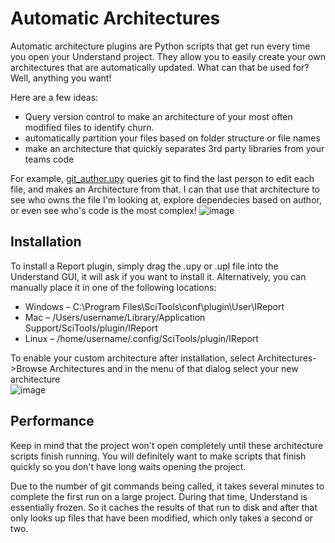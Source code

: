 # Automatic Architectures

Automatic architecture plugins are Python scripts that get run every time you open your Understand project. They allow you to easily create your own architectures that are automatically updated. What can that be used for? Well, anything you want!

Here are a few ideas:
 - Query version control to make an architecture of your most often modified files to identify churn.
 - automatically partition your files based on folder structure or file names
 - make an architecture that quickly separates 3rd party libraries from your teams code
 
For example, [git_author.upy](https://github.com/stinb/plugins/blob/main/Arch/git_author.upy) queries git to find the last person to edit each file, and makes an Architecture from that. I can that use that architecture to see who owns the file I'm looking at, explore dependecies based on author, or even see who's code is the most complex!
![image](https://user-images.githubusercontent.com/6586272/206825252-1d7c2f5f-038c-4196-874d-e32475e798d0.png)


## Installation
To install a Report plugin, simply drag the .upy or .upl file into the Understand GUI, it will ask if you want to install it. Alternatively, you can manually place it in one of the following locations:

- Windows – C:\Program Files\SciTools\conf\plugin\User\IReport
- Mac – /Users/username/Library/Application Support/SciTools/plugin/IReport
 - Linux – /home/username/.config/SciTools/plugin/IReport

To enable your custom architecture after installation, select Architectures->Browse Architectures and in the menu of that dialog select your new architecture  
![image](https://user-images.githubusercontent.com/6586272/206825152-d6911452-549b-433c-9b51-7cddcb14680d.png)

## Performance 
Keep in mind that the project won't open completely until these architecture scripts finish running. You will definitely want to make scripts that finish quickly so you don't have long waits opening the project.

Due to the number of git commands being called, it takes several minutes to complete the first run on a large project. During that time, Understand is essentially frozen. So it caches the results of that run to disk and after that only looks up files that have been modified, which only takes a second or two.
